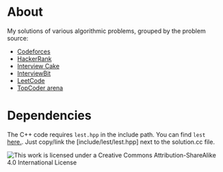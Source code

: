 # About

My solutions of various algorithmic problems, grouped by the problem source:

* [Codeforces](http://codeforces.com/problemset)
* [HackerRank](https://www.hackerrank.com/dashboard)
* [Interview Cake](https://www.interviewcake.com/)
* [InterviewBit](https://www.interviewbit.com/courses/programming/)
* [LeetCode](https://leetcode.com/problemset/all/)
* [TopCoder arena](https://arena.topcoder.com/)

# Dependencies

The C++ code requires `lest.hpp` in the include path. You can find `lest`
[here.](https://github.com/martinmoene/lest). Just copy/link the [include/lest/lest.hpp] next to the
solution.cc file.

![This work is licensed under a Creative Commons Attribution-ShareAlike 4.0 International License](https://i.creativecommons.org/l/by-sa/4.0/88x31.png)
